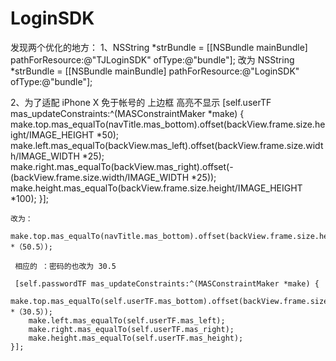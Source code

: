 # LoginSDK


发现两个优化的地方：
1、NSString *strBundle = [[NSBundle mainBundle] pathForResource:@"TJLoginSDK" ofType:@"bundle"];
  改为  NSString *strBundle = [[NSBundle mainBundle] pathForResource:@"LoginSDK" ofType:@"bundle"];
  
2、为了适配 iPhone X  免于帐号的 上边框 高亮不显示
    [self.userTF mas_updateConstraints:^(MASConstraintMaker *make) {
        make.top.mas_equalTo(navTitle.mas_bottom).offset(backView.frame.size.height/IMAGE_HEIGHT *50);
        make.left.mas_equalTo(backView.mas_left).offset(backView.frame.size.width/IMAGE_WIDTH *25);
        make.right.mas_equalTo(backView.mas_right).offset(-(backView.frame.size.width/IMAGE_WIDTH *25));
        make.height.mas_equalTo(backView.frame.size.height/IMAGE_HEIGHT *100);
    }];
    
    改为：
     make.top.mas_equalTo(navTitle.mas_bottom).offset(backView.frame.size.height/IMAGE_HEIGHT *（50.5）);
     
     相应的 ：密码的也改为 30.5
     
     [self.passwordTF mas_updateConstraints:^(MASConstraintMaker *make) {
        make.top.mas_equalTo(self.userTF.mas_bottom).offset(backView.frame.size.height/IMAGE_HEIGHT *（30.5）);
        make.left.mas_equalTo(self.userTF.mas_left);
        make.right.mas_equalTo(self.userTF.mas_right);
        make.height.mas_equalTo(self.userTF.mas_height);
    }];
